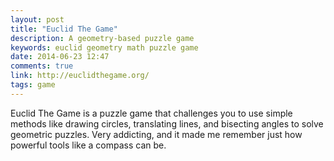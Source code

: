 ```yaml
---
layout: post
title: "Euclid The Game"
description: A geometry-based puzzle game
keywords: euclid geometry math puzzle game
date: 2014-06-23 12:47
comments: true
link: http://euclidthegame.org/
tags: game
---
```


Euclid The Game is a puzzle game that challenges you to use simple methods like drawing circles, translating lines, and bisecting angles to solve geometric puzzles. Very addicting, and it made me remember just how powerful tools like a compass can be.
